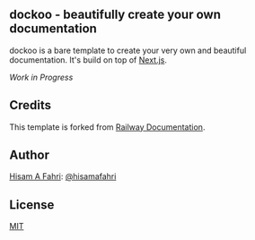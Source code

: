 ## dockoo - beautifully create your own documentation

dockoo is a bare template to create your very own and beautiful documentation. It's build on top of [Next.js](https://nextjs.org).

_Work in Progress_

## Credits

This template is forked from [Railway Documentation](https://docs.railway.app).

## Author

[Hisam A Fahri](https://hisamafahri.com): [@hisamafahri](https://github.com/hisamafahri)

## License

[MIT](LICENSE)
